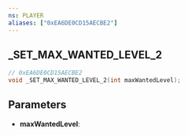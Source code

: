 ```yaml
---
ns: PLAYER
aliases: ["0xEA6DE0CD15AECBE2"]
---
```

## _SET_MAX_WANTED_LEVEL_2

```c
// 0xEA6DE0CD15AECBE2
void _SET_MAX_WANTED_LEVEL_2(int maxWantedLevel);
```

## Parameters
* **maxWantedLevel**:
